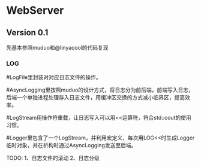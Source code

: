 # WebServer

## Version 0.1

先基本参照muduo和@linyacool的代码复现

### LOG

\#LogFile里封装对对应日志文件的操作。

\#AsyncLogging里按照muduo的设计方式，将日志分为前后端，前端写入日志，后端一个单独进程处理存入日志文件，用缓冲区交换的方式减小临界区，提高效率。

\#LogStream用操作符重载，让日志写入可以用<<运算符，符合std::cout的使用习惯。

\#Logger里包含了一个LogStream，并利用宏定义，每次用LOG<<时生成Logger临时对象，并在析构时通过AsyncLogging发送至后端。


TODO: 1、日志文件的滚动 2、日志分级
